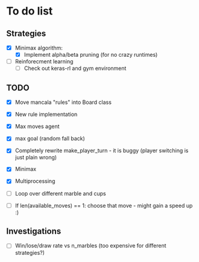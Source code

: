 # To do list
## Strategies
- [X] Minimax algorithm:
	- [X] Implement alpha/beta pruning (for no crazy runtimes)
- [ ] Reinforecment learning
	- [ ] Check out keras-rl and gym environment

## TODO
- [X] Move mancala "rules" into Board class
- [X] New rule implementation
- [X] Max moves agent
- [X] max goal (random fall back)
- [X] Completely rewrite make_player_turn - it is buggy (player switching is just plain wrong)
- [X] Minimax
- [X] Multiprocessing
- [ ] Loop over different marble and cups
- [ ] If len(available_moves) == 1: choose that move - might gain a speed up :)


## Investigations
- [ ] Win/lose/draw rate vs n_marbles (too expensive for different strategies?)
